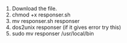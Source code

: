 1. Download the file.
2. chmod +x responser.sh
3. mv responser.sh responser
4. dos2unix responser (if it gives error try this)
5. sudo mv responser /usr/local/bin

